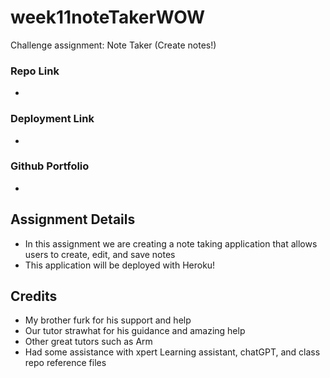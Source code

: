 # week11noteTakerWOW
Challenge assignment: Note Taker (Create notes!)

### Repo Link
- 
### Deployment Link
- 
### Github Portfolio
- 

## Assignment Details
- In this assignment we are creating a note taking application that allows users to create, edit, and save notes
- This application will be deployed with Heroku!

## Credits
- My brother furk for his support and help
- Our tutor strawhat for his guidance and amazing help
- Other great tutors such as Arm
- Had some assistance with xpert Learning assistant, chatGPT, and class repo reference files